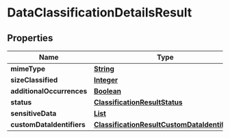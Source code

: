 

# DataClassificationDetailsResult


## Properties

| Name | Type | Description | Notes |
|------------ | ------------- | ------------- | -------------|
|**mimeType** | [**String**](String.md) |  |  [optional] |
|**sizeClassified** | [**Integer**](Integer.md) |  |  [optional] |
|**additionalOccurrences** | [**Boolean**](Boolean.md) |  |  [optional] |
|**status** | [**ClassificationResultStatus**](ClassificationResultStatus.md) |  |  [optional] |
|**sensitiveData** | [**List**](List.md) |  |  [optional] |
|**customDataIdentifiers** | [**ClassificationResultCustomDataIdentifiers**](ClassificationResultCustomDataIdentifiers.md) |  |  [optional] |



